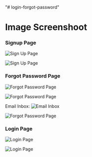 "# login-forgot-password" 

# Image Screenshoot 

### Signup Page
![Sign Up Page](img/signup-1.jpg "Sign Up Page")

![Sign Up Page](img/signup-2.jpg "Sign Up Page")


### Forgot Password Page
![Forgot Password Page](img/forgot-password-1.jpg "Forgot Password Page")

![Forgot Password Page](img/forgot-password-2.jpg "Forgot Password Page")

Email Inbox:
![Email Inbox](img/forgot-password-3.jpg "Email Inbox")

![Forgot Password Page](img/forgot-password-4.jpg "Forgot Password Page")


### Login Page
![Login Page](img/login-1.jpg "Login Page")

![Login Page](img/login-2.jpg "Login Page")